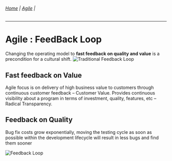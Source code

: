 ###### [Home](https://github.com/RyKaj/Documentation/blob/master/README.md) | [Agile](https://github.com/RyKaj/Documentation/tree/master/Agile/README.md) |
------------

Agile : FeedBack Loop 
=============
Changing the operating model to **fast feedback on quality and value** is a precondition for a cultural shift.
<img src="./attachments/TraditionalFeedbackLoop.jpg" alt="Traditional Feedback Loop"  />

## Fast feedback on Value
Agile focus is on delivery of high business value to customers through continuous customer feedback – Customer Value.
Provides continuous visibility about a program in terms of investment, quality, features, etc – Radical Transparency.

## Feedback on Quality
Bug fix costs grow exponentially, moving the testing cycle as soon as possible within the development lifecycle will result in less bugs and find them sooner

<img src="./attachments/FeedbackLoop" alt="Feedback Loop"  />

